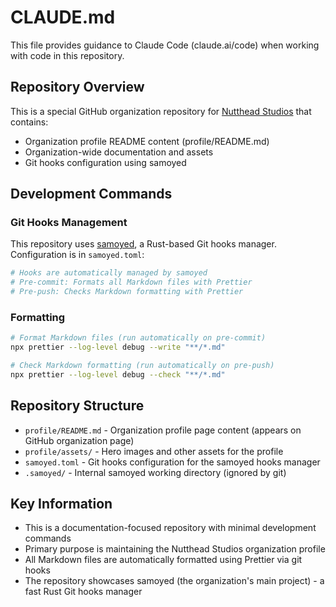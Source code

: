 # CLAUDE.md

This file provides guidance to Claude Code (claude.ai/code) when working with code in this repository.

## Repository Overview

This is a special GitHub organization repository for [Nutthead Studios](https://github.com/nutthead) that contains:
- Organization profile README content (profile/README.md)
- Organization-wide documentation and assets
- Git hooks configuration using samoyed

## Development Commands

### Git Hooks Management
This repository uses [samoyed](https://github.com/nutthead/samoyed), a Rust-based Git hooks manager. Configuration is in `samoyed.toml`:

```bash
# Hooks are automatically managed by samoyed
# Pre-commit: Formats all Markdown files with Prettier
# Pre-push: Checks Markdown formatting with Prettier
```

### Formatting
```bash
# Format Markdown files (run automatically on pre-commit)
npx prettier --log-level debug --write "**/*.md"

# Check Markdown formatting (run automatically on pre-push)
npx prettier --log-level debug --check "**/*.md"
```

## Repository Structure

- `profile/README.md` - Organization profile page content (appears on GitHub organization page)
- `profile/assets/` - Hero images and other assets for the profile
- `samoyed.toml` - Git hooks configuration for the samoyed hooks manager
- `.samoyed/` - Internal samoyed working directory (ignored by git)

## Key Information

- This is a documentation-focused repository with minimal development commands
- Primary purpose is maintaining the Nutthead Studios organization profile
- All Markdown files are automatically formatted using Prettier via git hooks
- The repository showcases samoyed (the organization's main project) - a fast Rust Git hooks manager
